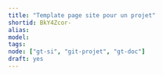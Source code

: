 ```yaml
---
title: "Template page site pour un projet"
shortid: BkY4Zcor-
alias:
model:
tags:
node: ["gt-si", "git-projet", "gt-doc"]
draft: yes
---
```

